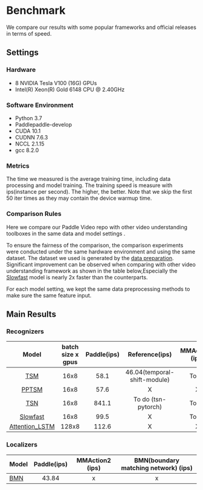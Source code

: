 # Benchmark

We compare our results with some popular frameworks and official releases in terms of speed.

## Settings
### Hardware

- 8 NVIDIA Tesla V100 (16G) GPUs
- Intel(R) Xeon(R) Gold 6148 CPU @ 2.40GHz

### Software Environment

- Python 3.7
- Paddlepaddle-develop
- CUDA 10.1
- CUDNN 7.6.3
- NCCL 2.1.15
- gcc 8.2.0

### Metrics
The time we measured is the average training time, including data processing and model training.
The training speed is measure with ips(instance per second). The higher, the better. Note that we skip the first 50 iter times as they may contain the device warmup time.

### Comparison Rules

Here we compare our Paddle Video repo with other video understanding toolboxes in the same data and model settings
.
 
To ensure the fairness of the comparison, the comparison experiments were conducted under the same hardware environment and using the same dataset. The dataset we used is generated by the [data preparation](../docs/en/k400.md). 
Significant improvement can be observed when comparing with other video understanding framework as shown in the table below,Especially the [Slowfast](../configs/recognition/slowfast/slowfast.yaml) model is nearly 2x faster than the counterparts. 

For each model setting, we kept the same data preprocessing methods to make sure the same feature input.

## Main Results
### Recognizers

| Model | batch size x gpus | Paddle(ips) | Reference(ips) | MMAction2 (ips)  | PySlowFast (ips)|
| :------: | :-------------------:|:---------------:|:---------------: | :---------------:  |:---------------: |
| [TSM](../configs/recognition/tsm/tsm.yaml) | 16x8 | 58.1 | 46.04(temporal-shift-module) | To do | X |
| [PPTSM](../configs/recognition/tsm/pptsm.yaml) | 16x8 |  57.6 | X |    X   | X |
| [TSN](../configs/recognition/tsn/tsn.yaml) | 16x8 |  841.1 |  To do (tsn-pytorch) | To do | X | 
| [Slowfast](../configs/recogntion/slowfast/slowfast.yaml)| 16x8 | 99.5 | X | To do | 43.2 |
| [Attention_LSTM](../configs/recognition/attention_lstm/attention_lstm.yaml) |  128x8  | 112.6  | X | X | X |

### Localizers

| Model | Paddle(ips) |MMAction2 (ips) |BMN(boundary matching network) (ips)|
| :--- | :---------------: | :-------------------------------------: | :-------------------------------------: |
| [BMN](../configs/localization/bmn.yaml)  | 43.84 | x | x |
